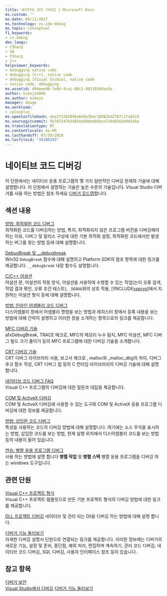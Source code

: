 ```yaml
---
title: 네이티브 코드 디버깅 | Microsoft Docs
ms.custom: ''
ms.date: 04/11/2017
ms.technology: vs-ide-debug
ms.topic: conceptual
f1_keywords:
- vs.debug
dev_langs:
- CSharp
- VB
- FSharp
- C++
helpviewer_keywords:
- debugging native code
- debugging [C++], native code
- debugging [Visual Studio], native code
- native code, debugging
ms.assetid: d94eee90-7e0d-4cac-88c1-9831030daa5e
author: mikejo5000
ms.author: mikejo
manager: douge
ms.workload:
- cplusplus
ms.openlocfilehash: eba1f156589babb9a3bec38982bd27b7c17a83c8
ms.sourcegitcommit: 5b767247b3d819a99deb0dbce729a0562b9654ba
ms.translationtype: MT
ms.contentlocale: ko-KR
ms.lasthandoff: 07/20/2018
ms.locfileid: "39180193"
---
```

# <a name="debugging-native-code"></a>네이티브 코드 디버깅
이 단원에서는 네이티브 응용 프로그램의 몇 가지 일반적인 디버깅 문제와 기술에 대해 설명합니다. 이 단원에서 설명하는 기술은 높은 수준의 기술입니다. Visual Studio 디버거를 사용 하는 방법은 참조 하세요 [디버거 로드맵](../debugger/getting-started-with-the-debugger.md)합니다.  
  
## <a name="in-this-section"></a>섹션 내용  
 [방법: 최적화된 코드 디버그](../debugger/how-to-debug-optimized-code.md)  
 최적화된 코드를 디버깅하는 방법, 특히, 최적화되지 않은 프로그램 버전을 디버깅해야 하는 이유, 디버그 및 릴리스 구성에 대한 기본 최적화 설정, 최적화된 코드에서만 발생하는 버그를 찾는 방법 등에 대해 설명합니다.  
  
 [DebugBreak 및 __debugbreak](../debugger/debugbreak-and-debugbreak.md)  
 Win32 `DebugBreak` 함수에 대해 설명하고 Platform SDK의 참조 항목에 대한 링크를 제공합니다. `__debugbreak` 내장 함수도 설명합니다.  
  
 [C/C++ 어설션](../debugger/c-cpp-assertions.md)  
 어설션 문, 어설션의 작동 방식, 어설션을 사용하여 수행할 수 있는 작업(논리 오류 검색, 작업 결과 확인, 오류 조건 테스트), `_DEBUG`와의 상호 작용, [!INCLUDE[vsprvs](../code-quality/includes/vsprvs_md.md)]에서 지원하는 어설션 형식 등에 대해 설명합니다.  
  
 [방법: 인라인 어셈블리 코드 디버그](../debugger/how-to-debug-inline-assembly-code.md)  
 디스어셈블리 창에서 어셈블리 명령을 보는 방법과 레지스터 창에서 등록 내용을 보는 방법에 대해 간략히 설명하고 이러한 창을 소개하는 항목으로의 링크를 제공합니다.  
  
 [MFC 디버깅 기술](../debugger/mfc-debugging-techniques.md)  
 afxDebugBreak, TRACE 매크로, MFC의 메모리 누수 탐지, MFC 어설션, MFC 디버그 빌드 크기 줄이기 등의 MFC 프로그램에 대한 디버깅 기술을 소개합니다.  
  
 [CRT 디버깅 기술](../debugger/crt-debugging-techniques.md)  
 CRT 디버그 라이브러리 사용, 보고서 매크로 , malloc와 _malloc_dbg의 차이, 디버그 후크 함수 작성, CRT 디버그 힙 등의 C 런타임 라이브러리의 디버깅 기술에 대해 설명합니다.  
  
 [네이티브 코드 디버그 FAQ](../debugger/debugging-native-code-faqs.md)  
 Visual C++ 프로그램의 디버깅에 대한 질문과 대답을 제공합니다.  
  
 [COM 및 ActiveX 디버깅](../debugger/com-and-activex-debugging.md)  
 COM 및 ActiveX 디버깅에 사용할 수 있는 도구와 COM 및 ActiveX 응용 프로그램 디버깅에 대한 정보를 제공합니다.  
  
 [방법: 삽입한 코드 디버그](../debugger/how-to-debug-injected-code.md)  
 특성을 사용하는 코드의 디버깅 방법에 대해 설명합니다. 여기에는 소스 주석을 표시하는 방법, 삽입한 코드를 보는 방법, 현재 실행 위치에서 디스어셈블리 코드를 보는 방법 등의 내용이 들어 있습니다.  
  
 [연습: 병렬 응용 프로그램 디버그](../debugger/walkthrough-debugging-a-parallel-application.md)  
 사용 하는 방법에 설명 합니다 **병렬 작업** 및 **병렬 스택** 병렬 응용 프로그램을 디버깅 하는 windows 도구입니다.  
  
## <a name="related-sections"></a>관련 단원  
 [Visual C++ 프로젝트 형식](../debugger/debugging-preparation-visual-cpp-project-types.md)  
 Visual C++ 프로젝트 템플릿으로 만든 기본 프로젝트 형식의 디버깅 방법에 대한 링크를 제공합니다.  

 [DLL 프로젝트 디버깅](../debugger/debugging-dll-projects.md) 네이티브 및 관리 되는 Dll을 디버깅 하는 방법에 대해 설명 합니다.
  
 [디버거 기능 둘러보기](../debugger/debugger-feature-tour.md)  
 자세한 디버깅 설명서 단원으로 연결되는 링크를 제공합니다. 이러한 정보에는 디버거의 새로운 기능, 설정 및 준비, 중단점, 예외 처리, 편집하며 계속하기, 관리 코드 디버깅, 네이티브 코드 디버깅, SQL 디버깅, 사용자 인터페이스 참조 등이 있습니다.  
  
## <a name="see-also"></a>참고 항목  
 [디버거 보안](../debugger/debugger-security.md)  
 [Visual Studio에서 디버깅](../debugger/index.md) [디버거 기능 둘러보기](../debugger/debugger-feature-tour.md)